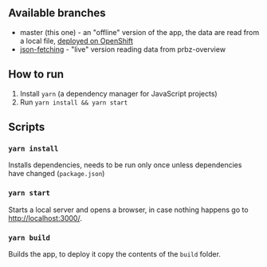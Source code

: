 ## Available branches

* master (this one) - an "offline" version of the app, the data are read from a local file, [deployed on OpenShift](http://payload-status-viewer-mpetrov-project.int.open.paas.redhat.com/)
* [json-fetching](https://gitlab.cee.redhat.com/mpetrov/payload-status-app/-/tree/json-fetching) - "live" version reading data from prbz-overview

## How to run

1. Install `yarn` (a dependency manager for JavaScript projects)
2. Run `yarn install && yarn start`

## Scripts

### `yarn install`

Installs dependencies, needs to be run only once unless dependencies have changed (`package.json`)

### `yarn start`

Starts a local server and opens a browser, in case nothing happens go to [http://localhost:3000/]([http://localhost:3000/]).

### `yarn build`

Builds the app, to deploy it copy the contents of the `build` folder.
